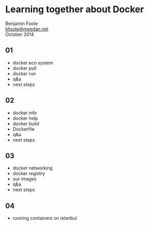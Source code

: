 
# Learning together about Docker

Benjamin Foote  
bfoote@meedan.net  
October 2014


## 01

   - docker eco system
   - docker pull
   - docker run
   - q&a
   - next steps


## 02

   - docker info  
   - docker help  
   - docker build
   - Dockerfile
   - q&a
   - next steps

## 03

   - docker networking
   - docker registry
   - our images
   - q&a
   - next steps

## 04

   - running containers on istanbul



